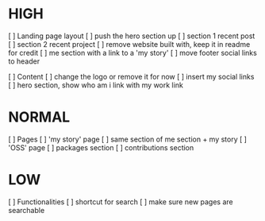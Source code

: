 # HIGH

[ ] Landing page layout
    [ ] push the hero section up
    [ ] section 1 recent post
    [ ] section 2 recent project
    [ ] remove website built with, keep it in readme for credit
    [ ] me section with a link to a 'my story'
    [ ] move footer social links to header

[ ] Content
    [ ] change the logo or remove it for now
    [ ] insert my social links
    [ ] hero section, show who am i link with my work link

# NORMAL

[ ] Pages
    [ ] 'my story' page
        [ ] same section of me section + my story
    [ ] 'OSS' page
        [ ] packages section
        [ ] contributions section

# LOW

[ ] Functionalities
    [ ] shortcut for search
    [ ] make sure new pages are searchable
